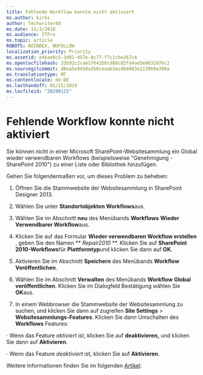 ```yaml
---
title: Fehlende Workflow konnte nicht aktiviert
ms.author: kirks
author: Techwriter40
ms.date: 12/3/2018
ms.audience: ITPro
ms.topic: article
ROBOTS: NOINDEX, NOFOLLOW
localization_priority: Priority
ms.assetid: e46ae8c5-3d81-457e-8c77-f7c1cbe267c4
ms.openlocfilehash: 33b92c2cae1f641b0cd88c82fd4ae5e8632d76c2
ms.sourcegitcommit: d6ea5e9458a2b8ceaab3ac4bd483e1130b9a398a
ms.translationtype: MT
ms.contentlocale: de-DE
ms.lasthandoff: 01/15/2019
ms.locfileid: "28290125"
---
```

# <a name="missing-workflow-failed-to-activate"></a>Fehlende Workflow konnte nicht aktiviert

Sie können nicht in einer Microsoft SharePoint-Websitesammlung ein Global wieder verwendbaren Workflows (beispielsweise "Genehmigung - SharePoint 2010") zu einer Liste oder Bibliothek hinzufügen.
  
Gehen Sie folgendermaßen vor, um dieses Problem zu beheben: 
  
1. Öffnen Sie die Stammwebsite der Websitesammlung in SharePoint Designer 2013.
  
2. Wählen Sie unter **Standortobjekten** **Workflows**aus. 
  
3. Wählen Sie im Abschnitt **neu** des Menübands **Workflows** **Wieder Verwendbarer Workflow**aus. 
  
4. Klicken Sie auf das Formular **Wieder verwendbaren Workflow erstellen** , geben Sie den Namen ** *Repair2010* **. Klicken Sie auf **SharePoint 2010-Workflows**für **Plattformtyp**und klicken Sie dann auf **OK**. 
  
1. Aktivieren Sie im Abschnitt **Speichern** des Menübands **Workflow** **Veröffentlichen**. 
  
2. Wählen Sie im Abschnitt **Verwalten** des Menübands **Workflow** **Global veröffentlichen**. Klicken Sie im Dialogfeld Bestätigung wählen Sie **OK**aus. 
  
3. In einem Webbrowser die Stammwebsite der Websitesammlung zu suchen, und klicken Sie dann auf zugreifen **Site Settings** \> **Websitesammlungs-Features**. Klicken Sie dann Umschalten des **Workflows** Features: 
  
· Wenn das Feature *aktiviert* ist, klicken Sie auf **deaktivieren,** und klicken Sie dann auf **Aktivieren**. 
  
· Wenn das Feature *deaktiviert* ist, klicken Sie auf **Aktivieren**. 
  
Weitere Informationen finden Sie im folgenden [Artikel](https://go.microsoft.com/fwlink/?linkid=2047770&amp;clcid=0x409).
  

